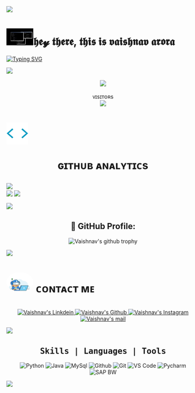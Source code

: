 <!-- ### Hi there 👋

<!--
**vaishnavarora/vaishnavarora** is a ✨ _special_ ✨ repository because its `README.md` (this file) appears on your GitHub profile.

Here are some ideas to get you started:

- 🔭 I’m currently working on ...
- 🌱 I’m currently learning ... coding
- 👯 I’m looking to collaborate on ...
- 🤔 I’m looking for help with ...
- 💬 Ask me about ...
- 📫 How to reach me: ...
- 😄 Pronouns: ...
- ⚡ Fun fact: ... -->

 
 <a href="https://www.youtube.com/watch?v=dQw4w9WgXcQ"><img src="https://user-images.githubusercontent.com/73097560/115834477-dbab4500-a447-11eb-908a-139a6edaec5c.gif"></a>
<h1> <img src="https://github.com/vaishnavarora/vaishnavarora/blob/main/resources/codes.webp" width="70px">𝖍𝖊𝔂 𝖙𝖍𝖊𝖗𝖊, 𝖙𝖍𝖎𝖘 𝖎𝖘 𝖛𝖆𝖎𝖘𝖍𝖓𝖆𝖛 𝖆𝖗𝖔𝖗𝖆

 </h1><p align="center">

 
 
 
 
 


 [![Typing SVG](https://readme-typing-svg.herokuapp.com?duration=4000&color=FFA500&multiline=true&width=550&height=200&lines=HEY+THERE++%E2%9C%A8++;I'M+VAISHNAV+ARORA+FROM+ABOHAR%2CPUNJAB%2CINDIA+%F0%9F%92%AB;I'M+PURSING+MY+BATCHELORS+OF+ENGINEERING+IN+CS%F0%9F%8E%93;MY+INTREST+IS+IN+PYTHON+AND+MACHINE+LEARNING;AND+I+HAVE+COMPLETED+JAVA%2CSAP+BW%2CSQL+)](https://git.io/typing-svg)
 
<a href="https://www.youtube.com/watch?v=dQw4w9WgXcQ"><img src="https://user-images.githubusercontent.com/73097560/115834477-dbab4500-a447-11eb-908a-139a6edaec5c.gif"></a>




<p align="middle"><a href="https://github.com/vaishnavarora"><img src="https://img.shields.io/badge/GitHub-100000?style=for-the-badge&logo=github&logoColor=orange"></a>
 <p align="center">ᴠɪsɪᴛᴏʀs<br><img src="https://profile-counter.glitch.me/vaishnavarora/count.svg"><br>

  
  <h1> <img src = "https://github.com/vaishnavarora/vaishnavarora/blob/main/resources/analytics.webp" width="57px"> <P ALIGN="middle"> ɢɪᴛʜᴜʙ ᴀɴᴀʟʏᴛɪᴄs </h1>

 [<img src="https://github-readme-stats.vercel.app/api?username=vaishnavarora&&show_icons=true&title_color=60f542&icon_color=bb2acf&text_color=FFA500&bg_color=000000" width="49%">](https://github.com/vaishnavarora)  
 [<img src="https://github-readme-streak-stats.herokuapp.com/?user=vaishnavarora&theme=chartreuse-dark&hide_border=True&bg_color=FFA500" width="49%">](https://github.com/vaishnavarora) 
 [<img src="https://github-readme-stats.vercel.app/api/top-langs/?username=vaishnavarora&layout=compact&theme=chartreuse-dark&hide_border=True&bg_color=000000" width="49%" >](https://github.com/vaishnavarora)


<a href="https://www.youtube.com/watch?v=dQw4w9WgXcQ"><img src="https://user-images.githubusercontent.com/73097560/115834477-dbab4500-a447-11eb-908a-139a6edaec5c.gif"></a>

<div align="center">
<h2>👷 GitHub Profile:</h2>

![Vaishnav's github trophy](https://github-profile-trophy.vercel.app/?username=vaishnavarora&row=1)
</div>
 
<a href="https://www.youtube.com/watch?v=dQw4w9WgXcQ"><img src="https://user-images.githubusercontent.com/73097560/115834477-dbab4500-a447-11eb-908a-139a6edaec5c.gif"></a>
  
   <h1> <img src="https://github.com/vaishnavarora/vaishnavarora/blob/main/resources/contact.gif#:~:text=/-,contact.gif,-Go%20to%20file" width="70px" style="border-radius: 50%"> ᴄᴏɴᴛᴀᴄᴛ ᴍᴇ </h1>
   
<br>
<div align="center">
 
<a href="https://www.linkedin.com/in/vaishnav-arora/">
  <img alt="Vaishnav's Linkdein"  width="90px" src="https://img.shields.io/badge/Linkedin-0A66C2?style=for-the-badge&logo=Linkedin&logoColor=white" />
</a>

<a href="https://github.com/vaishnavarora">
  <img alt="Vaishnav's Github" width="80px" src="https://img.shields.io/badge/Github-181717?style=for-the-badge&logo=Github&logoColor=white" />
</a>

<a href="https://www.instagram.com/vaishnavgaba/">
  <img alt="Vaishnav's Instagram" width="100px" src="https://img.shields.io/badge/Instagram-E4405F?style=for-the-badge&logo=instagram&logoColor=white" />
</a>
 
<a href="mailto:vaishnavarora4@gmail.com">
  <img alt="Vaishnav's mail" width="73px" src="https://img.shields.io/badge/Gmail-c14438?style=for-the-badge&logo=Gmail&logoColor=white" />
</a>

</div>

<a href="https://www.youtube.com/watch?v=dQw4w9WgXcQ"><img src="https://user-images.githubusercontent.com/73097560/115834477-dbab4500-a447-11eb-908a-139a6edaec5c.gif"></a>

 <div align="center"><h2><b><samp>Skills | Languages | Tools</samp></b></h2></div>
<div align="center">

![Python](https://img.shields.io/badge/Python-14354C?style=for-the-badge&logo=python&logoColor=white ) ![Java](https://img.shields.io/badge/Java-ED8B00?style=for-the-badge&logo=java&logoColor=white ) ![MySql](https://img.shields.io/badge/MySQL-00000F?style=for-the-badge&logo=mysql&logoColor=white ) ![Github](https://img.shields.io/badge/Github-black?style=for-the-badge&logo=github&logoColor=white ) ![Git](https://img.shields.io/badge/Git-e84e31?style=for-the-badge&logo=git&logoColor=white ) ![VS Code](https://img.shields.io/badge/Visual_Studio_Code-3ea6eb?style=for-the-badge&logo=Visual-Studio-Code&logoColor=white ) ![Pycharm](https://img.shields.io/badge/PyCharm-000000.svg?&style=for-the-badge&logo=PyCharm&logoColor=white) 
![SAP BW](https://img.shields.io/badge/SAP_BW-8A2BE2?&style=for-the-badge&logo=PyCharm&logoColor=white)
</div>

<a href="https://www.youtube.com/watch?v=dQw4w9WgXcQ"><img src="https://user-images.githubusercontent.com/73097560/115834477-dbab4500-a447-11eb-908a-139a6edaec5c.gif"></a>
 
